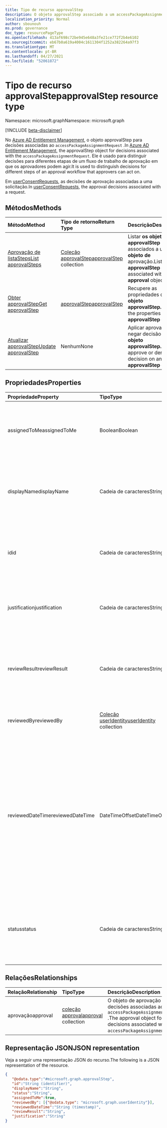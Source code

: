 ```yaml
---
title: Tipo de recurso approvalStep
description: O objeto approvalStep associado a um accessPackageAssignmentRequest ou userConsentRequest.
localization_priority: Normal
author: sbounouh
ms.prod: governance
doc_type: resourcePageType
ms.openlocfilehash: 413af698c72be945e648a3fe21ce772f2b4e6102
ms.sourcegitcommit: eb67b0a619a4004c1611304f1252a382264a97f3
ms.translationtype: MT
ms.contentlocale: pt-BR
ms.lasthandoff: 04/27/2021
ms.locfileid: "52061872"
---
```

# <a name="approvalstep-resource-type"></a><span data-ttu-id="1a165-103">Tipo de recurso approvalStep</span><span class="sxs-lookup"><span data-stu-id="1a165-103">approvalStep resource type</span></span>

<span data-ttu-id="1a165-104">Namespace: microsoft.graph</span><span class="sxs-lookup"><span data-stu-id="1a165-104">Namespace: microsoft.graph</span></span>

[!INCLUDE [beta-disclaimer](../../includes/beta-disclaimer.md)]

<span data-ttu-id="1a165-105">No [Azure AD Entitlement Management](entitlementmanagement-root.md), o objeto approvalStep para decisões associadas ao `accessPackageAssignmentRequest` .</span><span class="sxs-lookup"><span data-stu-id="1a165-105">In [Azure AD Entitlement Management](entitlementmanagement-root.md), the approvalStep object for decisions associated with the `accessPackageAssignmentRequest`.</span></span> <span data-ttu-id="1a165-106">Ele é usado para distinguir decisões para diferentes etapas de um fluxo de trabalho de aprovação em que os aprovadores podem agir.</span><span class="sxs-lookup"><span data-stu-id="1a165-106">It is used to distinguish decisions for different steps of an approval workflow that approvers can act on.</span></span>

<span data-ttu-id="1a165-107">Em [userConsentRequests](../resources/userconsentrequest.md), as decisões de aprovação associadas a uma solicitação.</span><span class="sxs-lookup"><span data-stu-id="1a165-107">In [userConsentRequests](../resources/userconsentrequest.md), the approval  decisions associated with a request.</span></span>

## <a name="methods"></a><span data-ttu-id="1a165-108">Métodos</span><span class="sxs-lookup"><span data-stu-id="1a165-108">Methods</span></span>

| <span data-ttu-id="1a165-109">Método</span><span class="sxs-lookup"><span data-stu-id="1a165-109">Method</span></span>       | <span data-ttu-id="1a165-110">Tipo de retorno</span><span class="sxs-lookup"><span data-stu-id="1a165-110">Return Type</span></span> | <span data-ttu-id="1a165-111">Descrição</span><span class="sxs-lookup"><span data-stu-id="1a165-111">Description</span></span> |
|:-------------|:------------|:------------|
|[<span data-ttu-id="1a165-112">Aprovação de listaSteps</span><span class="sxs-lookup"><span data-stu-id="1a165-112">List approvalSteps</span></span>](../api/approval-list-steps.md) | <span data-ttu-id="1a165-113">[Coleção approvalStep](approvalstep.md)</span><span class="sxs-lookup"><span data-stu-id="1a165-113">[approvalStep](approvalstep.md) collection</span></span> | <span data-ttu-id="1a165-114">Listar **os objetos approvalStep** associados a um **objeto de** aprovação.</span><span class="sxs-lookup"><span data-stu-id="1a165-114">List the **approvalStep** objects associated with an **approval** object.</span></span> |
|[<span data-ttu-id="1a165-115">Obter approvalStep</span><span class="sxs-lookup"><span data-stu-id="1a165-115">Get approvalStep</span></span>](../api/approvalstep-get.md) | [<span data-ttu-id="1a165-116">approvalStep</span><span class="sxs-lookup"><span data-stu-id="1a165-116">approvalStep</span></span>](approvalstep.md) | <span data-ttu-id="1a165-117">Recupere as propriedades de um **objeto approvalStep.**</span><span class="sxs-lookup"><span data-stu-id="1a165-117">Retrieve the properties of an **approvalStep** object.</span></span> |
|[<span data-ttu-id="1a165-118">Atualizar approvalStep</span><span class="sxs-lookup"><span data-stu-id="1a165-118">Update approvalStep</span></span>](../api/approvalstep-update.md) | <span data-ttu-id="1a165-119">Nenhum</span><span class="sxs-lookup"><span data-stu-id="1a165-119">None</span></span> | <span data-ttu-id="1a165-120">Aplicar aprovar ou negar decisão em um **objeto approvalStep.**</span><span class="sxs-lookup"><span data-stu-id="1a165-120">Apply approve or deny decision on an **approvalStep** object.</span></span> |

## <a name="properties"></a><span data-ttu-id="1a165-121">Propriedades</span><span class="sxs-lookup"><span data-stu-id="1a165-121">Properties</span></span>
|<span data-ttu-id="1a165-122">Propriedade</span><span class="sxs-lookup"><span data-stu-id="1a165-122">Property</span></span>|<span data-ttu-id="1a165-123">Tipo</span><span class="sxs-lookup"><span data-stu-id="1a165-123">Type</span></span>|<span data-ttu-id="1a165-124">Descrição</span><span class="sxs-lookup"><span data-stu-id="1a165-124">Description</span></span>|
|:---|:---|:---|
|<span data-ttu-id="1a165-125">assignedToMe</span><span class="sxs-lookup"><span data-stu-id="1a165-125">assignedToMe</span></span>|<span data-ttu-id="1a165-126">Boolean</span><span class="sxs-lookup"><span data-stu-id="1a165-126">Boolean</span></span>|<span data-ttu-id="1a165-127">Indica se a etapa é atribuída ao usuário chamador para revisar.</span><span class="sxs-lookup"><span data-stu-id="1a165-127">Indicates whether the step is assigned to the calling user to review.</span></span> <span data-ttu-id="1a165-128">Somente leitura.</span><span class="sxs-lookup"><span data-stu-id="1a165-128">Read-only.</span></span>|
|<span data-ttu-id="1a165-129">displayName</span><span class="sxs-lookup"><span data-stu-id="1a165-129">displayName</span></span>|<span data-ttu-id="1a165-130">Cadeia de caracteres</span><span class="sxs-lookup"><span data-stu-id="1a165-130">String</span></span>|<span data-ttu-id="1a165-131">O rótulo fornecido pelo criador da política para identificar uma etapa de aprovação.</span><span class="sxs-lookup"><span data-stu-id="1a165-131">The label provided by the policy creator to identify an approval step.</span></span> <span data-ttu-id="1a165-132">Somente leitura.</span><span class="sxs-lookup"><span data-stu-id="1a165-132">Read-only.</span></span>|
|<span data-ttu-id="1a165-133">id</span><span class="sxs-lookup"><span data-stu-id="1a165-133">id</span></span>|<span data-ttu-id="1a165-134">Cadeia de caracteres</span><span class="sxs-lookup"><span data-stu-id="1a165-134">String</span></span>|<span data-ttu-id="1a165-135">O identificador da etapa associada a um objeto de aprovação.</span><span class="sxs-lookup"><span data-stu-id="1a165-135">The identifier of the step associated with an approval object.</span></span> <span data-ttu-id="1a165-136">Somente leitura.</span><span class="sxs-lookup"><span data-stu-id="1a165-136">Read-only.</span></span>|
|<span data-ttu-id="1a165-137">justification</span><span class="sxs-lookup"><span data-stu-id="1a165-137">justification</span></span>|<span data-ttu-id="1a165-138">Cadeia de caracteres</span><span class="sxs-lookup"><span data-stu-id="1a165-138">String</span></span>|<span data-ttu-id="1a165-139">A justificativa associada à decisão da etapa de aprovação.</span><span class="sxs-lookup"><span data-stu-id="1a165-139">The justification associated with the approval step decision.</span></span>|
|<span data-ttu-id="1a165-140">reviewResult</span><span class="sxs-lookup"><span data-stu-id="1a165-140">reviewResult</span></span>|<span data-ttu-id="1a165-141">Cadeia de caracteres</span><span class="sxs-lookup"><span data-stu-id="1a165-141">String</span></span>|<span data-ttu-id="1a165-142">O resultado desse registro de aprovação.</span><span class="sxs-lookup"><span data-stu-id="1a165-142">The result of this approval record.</span></span> <span data-ttu-id="1a165-143">Os valores possíveis `NotReviewed` incluem: `Approved` , , `Denied` .</span><span class="sxs-lookup"><span data-stu-id="1a165-143">Possible values include: `NotReviewed`, `Approved`, `Denied`.</span></span>|
|<span data-ttu-id="1a165-144">reviewedBy</span><span class="sxs-lookup"><span data-stu-id="1a165-144">reviewedBy</span></span>|<span data-ttu-id="1a165-145">[Coleção userIdentity](useridentity.md)</span><span class="sxs-lookup"><span data-stu-id="1a165-145">[userIdentity](useridentity.md) collection</span></span> | <span data-ttu-id="1a165-146">O identificador do revistor.</span><span class="sxs-lookup"><span data-stu-id="1a165-146">The identifier of the reviewer.</span></span> <span data-ttu-id="1a165-147">Somente leitura.</span><span class="sxs-lookup"><span data-stu-id="1a165-147">Read-only.</span></span>|
|<span data-ttu-id="1a165-148">reviewedDateTime</span><span class="sxs-lookup"><span data-stu-id="1a165-148">reviewedDateTime</span></span>|<span data-ttu-id="1a165-149">DateTimeOffset</span><span class="sxs-lookup"><span data-stu-id="1a165-149">DateTimeOffset</span></span>|<span data-ttu-id="1a165-150">A data e a hora em que uma decisão foi registrada.</span><span class="sxs-lookup"><span data-stu-id="1a165-150">The date and time when a decision was recorded.</span></span> <span data-ttu-id="1a165-151">As informações de data e hora usam o formato ISO 8601 e estão sempre no horário UTC.</span><span class="sxs-lookup"><span data-stu-id="1a165-151">The date and time information uses ISO 8601 format and is always in UTC time.</span></span> <span data-ttu-id="1a165-152">Por exemplo, meia-noite UTC em 1 de janeiro de 2014 é `2014-01-01T00:00:00Z`.</span><span class="sxs-lookup"><span data-stu-id="1a165-152">For example, midnight UTC on Jan 1, 2014 is `2014-01-01T00:00:00Z`.</span></span> <span data-ttu-id="1a165-153">Somente leitura.</span><span class="sxs-lookup"><span data-stu-id="1a165-153">Read-only.</span></span>|
|<span data-ttu-id="1a165-154">status</span><span class="sxs-lookup"><span data-stu-id="1a165-154">status</span></span>|<span data-ttu-id="1a165-155">Cadeia de caracteres</span><span class="sxs-lookup"><span data-stu-id="1a165-155">String</span></span>|<span data-ttu-id="1a165-156">O status da etapa.</span><span class="sxs-lookup"><span data-stu-id="1a165-156">The step status.</span></span> <span data-ttu-id="1a165-157">Valores possíveis: `InProgress` `Initializing` , , , `Completed` `Expired` .</span><span class="sxs-lookup"><span data-stu-id="1a165-157">Possible values: `InProgress`, `Initializing`, `Completed`, `Expired`.</span></span> <span data-ttu-id="1a165-158">Somente leitura.</span><span class="sxs-lookup"><span data-stu-id="1a165-158">Read-only.</span></span>|


## <a name="relationships"></a><span data-ttu-id="1a165-159">Relações</span><span class="sxs-lookup"><span data-stu-id="1a165-159">Relationships</span></span>
|<span data-ttu-id="1a165-160">Relação</span><span class="sxs-lookup"><span data-stu-id="1a165-160">Relationship</span></span>|<span data-ttu-id="1a165-161">Tipo</span><span class="sxs-lookup"><span data-stu-id="1a165-161">Type</span></span>|<span data-ttu-id="1a165-162">Descrição</span><span class="sxs-lookup"><span data-stu-id="1a165-162">Description</span></span>|
|:---|:---|:---|
|<span data-ttu-id="1a165-163">aprovação</span><span class="sxs-lookup"><span data-stu-id="1a165-163">approval</span></span>|<span data-ttu-id="1a165-164">[coleção approval](../resources/approval.md)</span><span class="sxs-lookup"><span data-stu-id="1a165-164">[approval](../resources/approval.md) collection</span></span>|<span data-ttu-id="1a165-165">O objeto de aprovação para decisões associadas ao `accessPackageAssignmentRequest` .</span><span class="sxs-lookup"><span data-stu-id="1a165-165">The approval object for decisions associated with the `accessPackageAssignmentRequest`.</span></span>|

## <a name="json-representation"></a><span data-ttu-id="1a165-166">Representação JSON</span><span class="sxs-lookup"><span data-stu-id="1a165-166">JSON representation</span></span>
<span data-ttu-id="1a165-167">Veja a seguir uma representação JSON do recurso.</span><span class="sxs-lookup"><span data-stu-id="1a165-167">The following is a JSON representation of the resource.</span></span>
<!-- {
  "blockType": "resource",
  "keyProperty": "id",
  "@odata.type": "microsoft.graph.approvalStep",
}
-->
``` json
{
   "@odata.type":"#microsoft.graph.approvalStep",
   "id":"String (identifier)",
   "displayName":"String",
   "status":"String",
   "assignedToMe":true,
   "reviewedBy": [{"@odata.type": "microsoft.graph.userIdentity"}],
   "reviewedDateTime":"String (timestamp)",
   "reviewResult":"String",
   "justification":"String"
}
```
